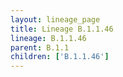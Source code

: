 ```yaml
---
layout: lineage_page
title: Lineage B.1.1.46
lineage: B.1.1.46
parent: B.1.1
children: ['B.1.1.46']
---
```

